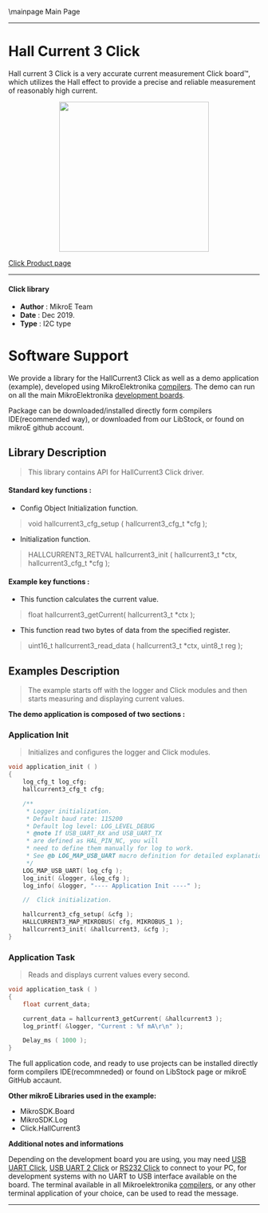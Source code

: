 \mainpage Main Page
 
---
# Hall Current 3 Click

Hall current 3 Click is a very accurate current measurement Click board™, which utilizes the Hall effect to provide a precise and reliable measurement of reasonably high current. 

<p align="center">
  <img src="https://download.mikroe.com/images/click_for_ide/hallcurrent3_click.png" height=300px>
</p>

[Click Product page](https://www.mikroe.com/hall-current-3-click)

---

#### Click library 

- **Author**        : MikroE Team
- **Date**          : Dec 2019.
- **Type**          : I2C type


# Software Support

We provide a library for the HallCurrent3 Click 
as well as a demo application (example), developed using MikroElektronika 
[compilers](https://shop.mikroe.com/compilers). 
The demo can run on all the main MikroElektronika [development boards](https://shop.mikroe.com/development-boards).

Package can be downloaded/installed directly form compilers IDE(recommended way), or downloaded from our LibStock, or found on mikroE github account. 

## Library Description

> This library contains API for HallCurrent3 Click driver.

#### Standard key functions :

- Config Object Initialization function.
> void hallcurrent3_cfg_setup ( hallcurrent3_cfg_t *cfg ); 
 
- Initialization function.
> HALLCURRENT3_RETVAL hallcurrent3_init ( hallcurrent3_t *ctx, hallcurrent3_cfg_t *cfg );

#### Example key functions :

- This function calculates the current value.
> float hallcurrent3_getCurrent( hallcurrent3_t *ctx );
 
- This function read two bytes of data from the specified register.
> uint16_t hallcurrent3_read_data ( hallcurrent3_t *ctx, uint8_t reg );

## Examples Description

> The example starts off with the logger and Click modules and then starts measuring and displaying current values.

**The demo application is composed of two sections :**

### Application Init 

> Initializes and configures the logger and Click modules.

```c
void application_init ( )
{
    log_cfg_t log_cfg;
    hallcurrent3_cfg_t cfg;

    /** 
     * Logger initialization.
     * Default baud rate: 115200
     * Default log level: LOG_LEVEL_DEBUG
     * @note If USB_UART_RX and USB_UART_TX 
     * are defined as HAL_PIN_NC, you will 
     * need to define them manually for log to work. 
     * See @b LOG_MAP_USB_UART macro definition for detailed explanation.
     */
    LOG_MAP_USB_UART( log_cfg );
    log_init( &logger, &log_cfg );
    log_info( &logger, "---- Application Init ----" );

    //  Click initialization.

    hallcurrent3_cfg_setup( &cfg );
    HALLCURRENT3_MAP_MIKROBUS( cfg, MIKROBUS_1 );
    hallcurrent3_init( &hallcurrent3, &cfg );
}
```

### Application Task

> Reads and displays current values every second.

```c
void application_task ( )
{
    float current_data;

    current_data = hallcurrent3_getCurrent( &hallcurrent3 );
    log_printf( &logger, "Current : %f mA\r\n" );

    Delay_ms ( 1000 );
}
```

The full application code, and ready to use projects can be  installed directly form compilers IDE(recommneded) or found on LibStock page or mikroE GitHub accaunt.

**Other mikroE Libraries used in the example:** 

- MikroSDK.Board
- MikroSDK.Log
- Click.HallCurrent3

**Additional notes and informations**

Depending on the development board you are using, you may need 
[USB UART Click](https://shop.mikroe.com/usb-uart-click), 
[USB UART 2 Click](https://shop.mikroe.com/usb-uart-2-click) or 
[RS232 Click](https://shop.mikroe.com/rs232-click) to connect to your PC, for 
development systems with no UART to USB interface available on the board. The 
terminal available in all Mikroelektronika 
[compilers](https://shop.mikroe.com/compilers), or any other terminal application 
of your choice, can be used to read the message.

---
